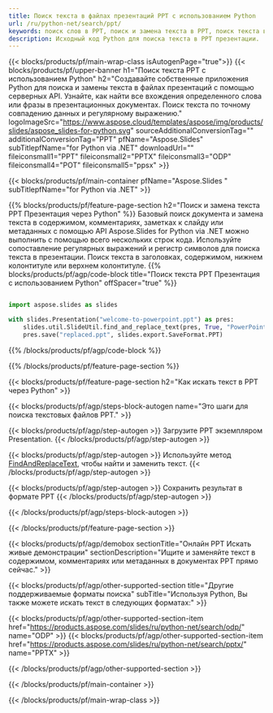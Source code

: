 ```yaml
---
title: Поиск текста в файлах презентаций PPT с использованием Python
url: /ru/python-net/search/ppt/
keywords: поиск слов в PPT, поиск и замена текста в PPT, поиск текста в PPT Презентация
description: Исходный код Python для поиска текста в PPT презентации.
---
```


{{< blocks/products/pf/main-wrap-class isAutogenPage="true">}}
{{< blocks/products/pf/upper-banner h1="Поиск текста PPT с использованием Python" h2="Создавайте собственные приложения Python для поиска и замены текста в файлах презентаций с помощью серверных API. Узнайте, как найти все вхождения определенного слова или фразы в презентационных документах. Поиск текста по точному совпадению данных и регулярному выражению." logoImageSrc="https://www.aspose.cloud/templates/aspose/img/products/slides/aspose_slides-for-python.svg" sourceAdditionalConversionTag="" additionalConversionTag="PPT" pfName="Aspose.Slides" subTitlepfName="for Python via .NET" downloadUrl="" fileiconsmall1="PPT" fileiconsmall2="PPTX" fileiconsmall3="ODP" fileiconsmall4="POT" fileiconsmall5="ppsx" >}}

{{< blocks/products/pf/main-container pfName="Aspose.Slides " subTitlepfName="for Python via .NET" >}}

{{% blocks/products/pf/feature-page-section  h2="Поиск и замена текста PPT Презентация через Python" %}}
Базовый поиск документа и замена текста в содержимом, комментариях, заметках к слайду или метаданных с помощью API Aspose.Slides for Python via .NET можно выполнить с помощью всего нескольких строк кода. Используйте сопоставление регулярных выражений и регистр символов для поиска текста в презентации. Поиск текста в заголовках, содержимом, нижнем колонтитуле или верхнем колонтитуле.
{{% blocks/products/pf/agp/code-block title="Поиск текста PPT Презентация с использованием Python" offSpacer="true" %}}

```py

import aspose.slides as slides

with slides.Presentation("welcome-to-powerpoint.ppt") as pres:
    slides.util.SlideUtil.find_and_replace_text(pres, True, "PowerPoint", "Aspose.Slides", None)
    pres.save("replaced.ppt", slides.export.SaveFormat.PPT)
```

{{% /blocks/products/pf/agp/code-block %}}

{{% /blocks/products/pf/feature-page-section %}}

{{< blocks/products/pf/feature-page-section  h2="Как искать текст в PPT через Python" >}}

{{< blocks/products/pf/agp/steps-block-autogen name="Это шаги для поиска текстовых файлов PPT." >}}

{{< blocks/products/pf/agp/step-autogen >}}
Загрузите PPT экземпляром Presentation.
{{< /blocks/products/pf/agp/step-autogen >}}

{{< blocks/products/pf/agp/step-autogen >}}
Используйте метод [FindAndReplaceText](https://reference.aspose.com/slides/python-net/aspose.slides.util/slideutil/), чтобы найти и заменить текст.
{{< /blocks/products/pf/agp/step-autogen >}}

{{< blocks/products/pf/agp/step-autogen >}}
Сохранить результат в формате PPT
{{< /blocks/products/pf/agp/step-autogen >}}

{{< /blocks/products/pf/agp/steps-block-autogen >}}

{{< /blocks/products/pf/feature-page-section >}}

{{< blocks/products/pf/agp/demobox sectionTitle="Онлайн PPT Искать живые демонстрации" sectionDescription="Ищите и заменяйте текст в содержимом, комментариях или метаданных в документах PPT прямо сейчас." >}}

{{< blocks/products/pf/agp/other-supported-section title="Другие поддерживаемые форматы поиска" subTitle="Используя Python, Вы также можете искать текст в следующих форматах:" >}}

{{< blocks/products/pf/agp/other-supported-section-item href="https://products.aspose.com/slides/ru/python-net/search/odp/" name="ODP" >}}
{{< blocks/products/pf/agp/other-supported-section-item href="https://products.aspose.com/slides/ru/python-net/search/pptx/" name="PPTX" >}}


{{< /blocks/products/pf/agp/other-supported-section >}}

{{< /blocks/products/pf/main-container >}}
    
{{< /blocks/products/pf/main-wrap-class >}}
